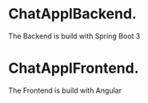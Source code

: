 # ChatApplBackend.
The Backend is build with Spring Boot 3

# ChatApplFrontend.
The Frontend is build with Angular
